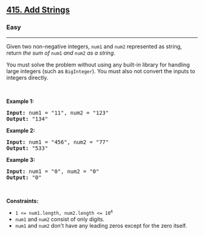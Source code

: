 <h2><a href="https://leetcode.com/problems/add-strings/">415. Add Strings</a></h2><h3>Easy</h3><hr><div data-immersive-translate-walked="8e6642f2-0ec0-425a-99a9-5325b256178c"><p data-immersive-translate-walked="8e6642f2-0ec0-425a-99a9-5325b256178c" data-immersive-translate-paragraph="1">Given two non-negative integers, <code data-immersive-translate-walked="8e6642f2-0ec0-425a-99a9-5325b256178c">num1</code> and <code data-immersive-translate-walked="8e6642f2-0ec0-425a-99a9-5325b256178c">num2</code> represented as string, return <em data-immersive-translate-walked="8e6642f2-0ec0-425a-99a9-5325b256178c">the sum of</em> <code data-immersive-translate-walked="8e6642f2-0ec0-425a-99a9-5325b256178c">num1</code> <em data-immersive-translate-walked="8e6642f2-0ec0-425a-99a9-5325b256178c">and</em> <code data-immersive-translate-walked="8e6642f2-0ec0-425a-99a9-5325b256178c">num2</code> <em data-immersive-translate-walked="8e6642f2-0ec0-425a-99a9-5325b256178c">as a string</em>.</p>

<p data-immersive-translate-walked="8e6642f2-0ec0-425a-99a9-5325b256178c" data-immersive-translate-paragraph="1">You must solve the problem without using any built-in library for handling large integers (such as <code data-immersive-translate-walked="8e6642f2-0ec0-425a-99a9-5325b256178c">BigInteger</code>). You must also not convert the inputs to integers directly.</p>

<p data-immersive-translate-walked="8e6642f2-0ec0-425a-99a9-5325b256178c">&nbsp;</p>
<p data-immersive-translate-walked="8e6642f2-0ec0-425a-99a9-5325b256178c"><strong class="example" data-immersive-translate-walked="8e6642f2-0ec0-425a-99a9-5325b256178c" data-immersive-translate-paragraph="1">Example 1:</strong></p>

<pre><strong>Input:</strong> num1 = "11", num2 = "123"
<strong>Output:</strong> "134"
</pre>

<p data-immersive-translate-walked="8e6642f2-0ec0-425a-99a9-5325b256178c"><strong class="example" data-immersive-translate-walked="8e6642f2-0ec0-425a-99a9-5325b256178c" data-immersive-translate-paragraph="1">Example 2:</strong></p>

<pre><strong>Input:</strong> num1 = "456", num2 = "77"
<strong>Output:</strong> "533"
</pre>

<p data-immersive-translate-walked="8e6642f2-0ec0-425a-99a9-5325b256178c"><strong class="example" data-immersive-translate-walked="8e6642f2-0ec0-425a-99a9-5325b256178c" data-immersive-translate-paragraph="1">Example 3:</strong></p>

<pre><strong>Input:</strong> num1 = "0", num2 = "0"
<strong>Output:</strong> "0"
</pre>

<p data-immersive-translate-walked="8e6642f2-0ec0-425a-99a9-5325b256178c">&nbsp;</p>
<p data-immersive-translate-walked="8e6642f2-0ec0-425a-99a9-5325b256178c"><strong data-immersive-translate-walked="8e6642f2-0ec0-425a-99a9-5325b256178c" data-immersive-translate-paragraph="1">Constraints:</strong></p>

<ul data-immersive-translate-walked="8e6642f2-0ec0-425a-99a9-5325b256178c">
	<li data-immersive-translate-walked="8e6642f2-0ec0-425a-99a9-5325b256178c"><code data-immersive-translate-walked="8e6642f2-0ec0-425a-99a9-5325b256178c">1 &lt;= num1.length, num2.length &lt;= 10<sup>4</sup></code></li>
	<li data-immersive-translate-walked="8e6642f2-0ec0-425a-99a9-5325b256178c" data-immersive-translate-paragraph="1"><code data-immersive-translate-walked="8e6642f2-0ec0-425a-99a9-5325b256178c">num1</code> and <code data-immersive-translate-walked="8e6642f2-0ec0-425a-99a9-5325b256178c">num2</code> consist of only digits.</li>
	<li data-immersive-translate-walked="8e6642f2-0ec0-425a-99a9-5325b256178c" data-immersive-translate-paragraph="1"><code data-immersive-translate-walked="8e6642f2-0ec0-425a-99a9-5325b256178c">num1</code> and <code data-immersive-translate-walked="8e6642f2-0ec0-425a-99a9-5325b256178c">num2</code> don't have any leading zeros except for the zero itself.</li>
</ul>
</div>